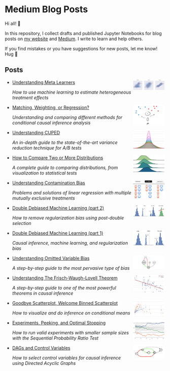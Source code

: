 # Medium Blog Posts

Hi all! 👋 

In this repository, I collect drafts and published Jupyter Notebooks for blog posts on [my website](https://matteocourthoud.github.io/) and [Medium](https://medium.com/@matteo.courthoud). I write to learn and help others.

If you find mistakes or you have suggestions for new posts, let me know! Hug 🤗 

## Posts

- [Understanding Meta Learners](https://towardsdatascience.com/8a9c1e340832)<img align="right" width="100" src="covers/meta.png">

  *How to use machine learning to estimate heterogeneous treatment effects*

- [Matching, Weighting, or Regression?](https://towardsdatascience.com/99bf5cffa0d9)<img align="right" width="100" src="covers/ipw.png">

  *Understanding and comparing different methods for conditional causal inference analysis*

- [Understanding CUPED](https://towardsdatascience.com/a822523641af)<img align="right" width="100" src="covers/cuped.png">

  *An in-depth guide to the state-of-the-art* *variance reduction technique for A/B tests*

- [How to Compare Two or More Distributions](https://towardsdatascience.com/9b06ee4d30bf)<img align="right" width="100" src="covers/distr.png">

  *A complete guide to comparing distributions, from visualization to statistical tests*

- [Understanding Contamination Bias](https://towardsdatascience.com/58b63d25d2ef)<img align="right" width="100" src="covers/cbias.png">

  *Problems and solutions of linear regression with multiple mutually exclusive treatments*

- [Double Debiased Machine Learning (part 2)](https://towardsdatascience.com/bf990720a0b2)<img align="right" width="100" src="covers/pds.png">

  *How to remove regularization bias using post-double selection*

- [Double Debiased Machine Learning (part 1)](https://towardsdatascience.com/eb767a59975b)<img align="right" width="100" src="covers/pretest.png">

  *Causal inference, machine learning, and regularization bias*

- [Understanding Omitted Variable Bias](https://towardsdatascience.com/344ac1477699)<img align="right" width="100" src="covers/ovb.png">

  *A step-by-step guide to the most pervasive type of bias*

- [Understanding The Frisch-Waugh-Lovell Theorem](https://towardsdatascience.com/59f801eb3299)<img align="right" width="100" src="covers/fwl.png">

  *A step-by-step guide to one of the most powerful theorems in causal inference*

- [Goodbye Scatterplot, Welcome Binned Scatterplot](https://towardsdatascience.com/a928f67413e4)<img align="right" width="100" src="covers/binscatter.png">

  *How to visualize and do inference on conditional means*

- [Experiments, Peeking, and Optimal Stopping](https://towardsdatascience.com/954506cec665)<img align="right" width="100" src="covers/optimal_stopping.png">

  *How to run valid experiments with smaller sample sizes with the Sequential Probability Ratio Test*

- [DAGs and Control Variables](https://towardsdatascience.com/b63dc69e3d8c)<img align="right" width="100" src="covers/controls.png">

  *How to select control variables for causal inference using Directed Acyclic Graphs*

